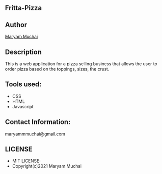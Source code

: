 ## Fritta-Pizza
## Author
[Maryam Muchai]()
## Description
This is a web application for a pizza selling business that allows the user to order pizza based on the toppings, sizes, the crust.
## Tools used:
* CSS
* HTML
* Javascript
## Contact Information:
maryammmuchai@gmail.com
## LICENSE
* MIT LICENSE:
* Copyright(c)2021 Maryam Muchai